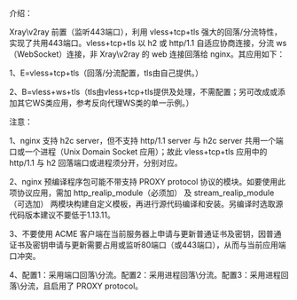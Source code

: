 介绍：

Xray\v2ray 前置（监听443端口），利用 vless+tcp+tls 强大的回落/分流特性，实现了共用443端口。vless+tcp+tls 以 h2 或 http/1.1 自适应协商连接，分流 ws（WebSocket）连接，非 Xray\v2ray 的 web 连接回落给 nginx。其应用如下：

1、E=vless+tcp+tls（回落/分流配置，tls由自己提供。）

2、B=vless+ws+tls（tls由vless+tcp+tls提供及处理，不需配置；另可改成或添加其它WS类应用，参考反向代理WS类的单一示例。）

注意：

1、nginx 支持 h2c server，但不支持 http/1.1 server 与 h2c server 共用一个端口或一个进程（Unix Domain Socket 应用）；故此 vless+tcp+tls 应用中的 http/1.1 与 h2 回落端口或进程须分开，分别对应。

2、nginx 预编译程序包可能不带支持 PROXY protocol 协议的模块。如要使用此项协议应用，需加 http_realip_module（必须加） 及 stream_realip_module（可选加） 两模块构建自定义模板，再进行源代码编译和安装。另编译时选取源代码版本建议不要低于1.13.11。

3、不要使用 ACME 客户端在当前服务器上申请与更新普通证书及密钥，因普通证书及密钥申请与更新需要占用或监听80端口（或443端口），从而与当前应用端口冲突。

4、配置1：采用端口回落\分流。配置2：采用进程回落\分流。配置3：采用进程回落\分流，且启用了 PROXY protocol。
